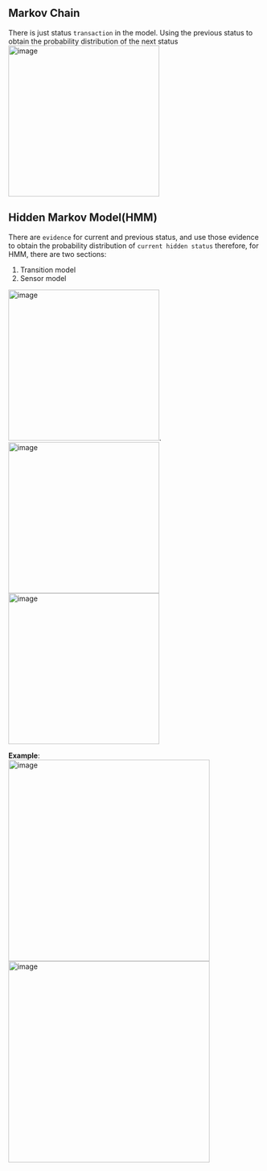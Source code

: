 ## Markov Chain

There is just status `transaction` in the model. Using the previous status to obtain the probability distribution of the next status
<img width="300" alt="image" src="https://user-images.githubusercontent.com/39432361/156053942-df9bccf4-b9a6-4fbc-a9cb-27e6547b5598.png">


## Hidden Markov Model(HMM) 
There are `evidence` for current and previous status, and use those evidence to obtain the probability distribution of `current hidden status`
therefore, for HMM, there are two sections:
1. Transition model 
2. Sensor model

<img width="300" alt="image" src="https://user-images.githubusercontent.com/39432361/156054422-1107bdc3-7f6a-43d0-9da4-859fb12f2c4a.png">.  <img width="300" alt="image" src="https://user-images.githubusercontent.com/39432361/156054610-bb709933-e119-40c8-a24f-4b920f8bbe24.png">
<img width="300" alt="image" src="https://user-images.githubusercontent.com/39432361/156055962-b6624da2-fa37-449d-88f2-0cc8b62e7d64.png">

**Example**:     
<img width="400" alt="image" src="https://user-images.githubusercontent.com/39432361/156059123-4b9efb16-27bf-439e-afe8-7269dbbebee7.png">   <img width="400" alt="image" src="https://user-images.githubusercontent.com/39432361/156059179-588b8b33-4174-43dd-95f8-6da30be550c9.png">


